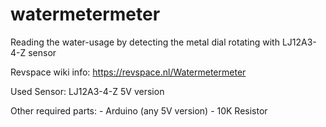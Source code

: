 # watermetermeter
Reading the water-usage by detecting the metal dial rotating with LJ12A3-4-Z sensor

Revspace wiki info: https://revspace.nl/Watermetermeter

Used Sensor: LJ12A3-4-Z 5V version

Other required parts:
    - Arduino (any 5V version)
    - 10K Resistor


